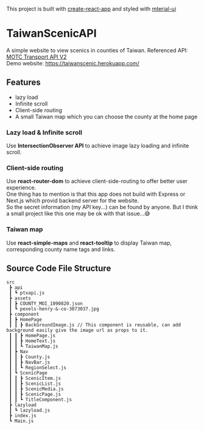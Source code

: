 This project is built with [create-react-app](https://github.com/facebook/create-react-app) and styled with [mterial-ui](https://github.com/mui-org/material-ui)
# TaiwanScenicAPI
A simple website to view scenics in counties of Taiwan. Referenced API: [MOTC Transport API V2](https://ptx.transportdata.tw/MOTC?t=Tourism&v=2)<br/>
Demo website: https://taiwanscenic.herokuapp.com/
## Features
* lazy load <br/>
* Infinite scroll <br/>
* Client-side routing <br/>
* A small Taiwan map which you can choose the county at the home page <br/>
### Lazy load & Infinite scroll
Use **IntersectionObserver API** to achieve image lazy loading and infinite scroll.
### Client-side routing
Use **react-router-dom** to achieve client-side-routing to offer better user experience. <br/>
One thing has to mention is that this app does not build with Express or Next.js which provid backend server for the website. <br/>
So the secret information (my API key...) can be found by anyone. But I think a small project like this one may be ok with that issue...:sweat_smile:
### Taiwan map
Use **react-simple-maps** and **react-tooltip** to display Taiwan map, corresponding county name tags and links.
## Source Code File Structure
```
src
 ┣ api
 ┃ ┗ ptxapi.js
 ┣ assets
 ┃ ┣ COUNTY_MOI_1090820.json
 ┃ ┗ pexels-henry-&-co-3073037.jpg
 ┣ component
 ┃ ┣ HomePage
 ┃ ┃ ┣ BackGroundImage.js // This component is reusable, can add background easily give the image url as props to it.
 ┃ ┃ ┣ HomePage.js
 ┃ ┃ ┣ HomeText.js
 ┃ ┃ ┗ TaiwanMap.js
 ┃ ┣ Nav
 ┃ ┃ ┣ County.js
 ┃ ┃ ┣ NavBar.js
 ┃ ┃ ┗ RegionSelect.js
 ┃ ┗ ScenicPage
 ┃ ┃ ┣ ScenicItem.js
 ┃ ┃ ┣ ScenicList.js
 ┃ ┃ ┣ ScenicMedia.js
 ┃ ┃ ┣ ScenicPage.js
 ┃ ┃ ┗ TitleComponent.js
 ┣ lazyload
 ┃ ┗ lazyload.js
 ┣ index.js
 ┗ Main.js
 ```
